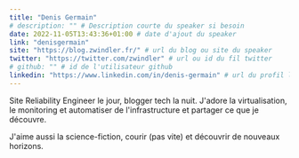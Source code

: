 ```yaml
---
title: "Denis Germain"
# description: "" # Description courte du speaker si besoin
date: 2022-11-05T13:43:36+01:00 # date d'ajout du speaker
link: "denisgermain"
site: "https://blog.zwindler.fr/" # url du blog ou site du speaker
twitter: "https://twitter.com/zwindler" # url ou id du fil twitter
# github: "" # id de l'utilisateur github
linkedin: "https://www.linkedin.com/in/denis-germain" # url du profil linkedin
---
```

Site Reliability Engineer le jour, blogger tech la nuit. J'adore la virtualisation, le monitoring et automatiser de l'infrastructure et partager ce que je découvre.

J'aime aussi la science-fiction, courir (pas vite) et découvrir de nouveaux horizons.